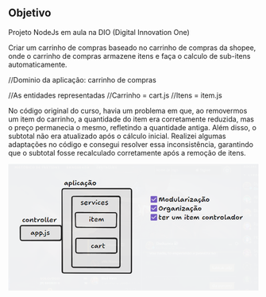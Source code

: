 ## Objetivo
Projeto NodeJs em aula na DIO (Digital Innovation One)

Criar um carrinho de compras baseado no carrinho de compras da shopee, onde o carrinho de compras armazene itens e faça o calculo de sub-itens automaticamente.


//Dominio da aplicação: carrinho de compras

//As entidades representadas
//Carrinho = cart.js
//Itens = item.js

No código original do curso, havia um problema em que, ao removermos um item do carrinho, a quantidade do item era corretamente reduzida, mas o preço permanecia o mesmo, refletindo a quantidade antiga. Além disso, o subtotal não era atualizado após o cálculo inicial.
Realizei algumas adaptações no código e consegui resolver essa inconsistência, garantindo que o subtotal fosse recalculado corretamente após a remoção de itens.

![alt text](image.png)
